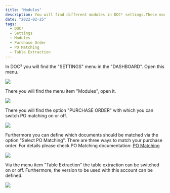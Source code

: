 ```yaml
---
title: "Modules"
description: You will find different modules in DOC² settings.These modules are important if you like to deal with PO Matching and use the table extraction functionality. 
date: "2022-02-25"
tags:
  - DOC²
  - Settings
  - Modules
  - Purchase Order
  - PO Matching
  - Table Extraction
---
```


In DOC² you will find the "SETTINGS" menu in the "DASHBOARD". Open this menu.

![](/_images/doc2/image-44-1024x396.png)

There you will find the menu item "Modules", open it.

![](/_images/doc2/image-45-1024x355.png)

There you will find the option "PURCHASE ORDER" with which you can switch PO matching on or off.

![](/_images/doc2/image-46.png)

Furthermore you can define which documents should be matched via the option "Select PO Matching". There are three ways to match your purchase order. For details please check PO Matching documentation: [PO Matching](/doc2/pomatching/po-matching/)  

![](/_images/doc2/image-47.png)

Via the menu item "Table Extraction" the table extraction can be switched on or off. Furthermore, the version to be used with this account can be defined.

![](/_images/doc2/image-48.png)

